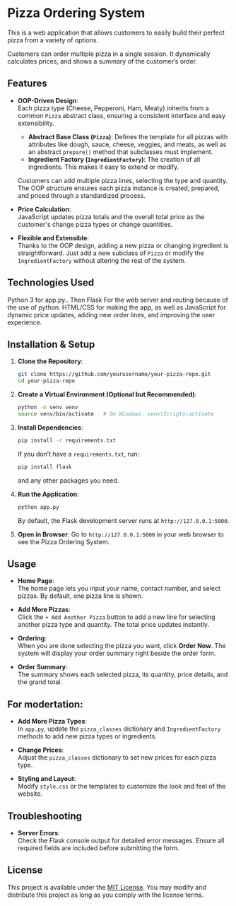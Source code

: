 # Pizza Ordering System

This is a web application that allows customers to easily build their perfect pizza from a variety of options. 

Customers can order multiple pizza in a single session. 
It dynamically calculates prices, and shows a summary of the customer’s order.

## Features

- **OOP-Driven Design**:  
  Each pizza type (Cheese, Pepperoni, Ham, Meaty) inherits from a common `Pizza` abstract class, ensuring a consistent interface and easy extensibility.
  
  - **Abstract Base Class (`Pizza`)**: Defines the template for all pizzas with attributes like dough, sauce, cheese, veggies, and meats, as well as an abstract `prepare()` method that subclasses must implement.
  - **Ingredient Factory (`IngredientFactory`)**: The creation of all ingredients. This makes it easy to extend or modify.

  Customers can add multiple pizza lines, selecting the type and quantity. The OOP structure ensures each pizza instance is created, prepared, and priced through a standardized process.

- **Price Calculation**:  
  JavaScript updates pizza totals and the overall total price as the customer's change pizza types or change quantities.

- **Flexible and Extensible**:  
  Thanks to the OOP design, adding a new pizza or changing ingredient is straightforward. Just add a new subclass of `Pizza` or modify the `IngredientFactory` without altering the rest of the system.


## Technologies Used

Python 3 for app.py.. Then Flask For the web server and routing because of the use of python.
HTML/CSS for making the app, as well as JavaScript for dynamic price updates, adding new order lines, and improving the user experience.


## Installation & Setup

1. **Clone the Repository**:
   ```bash
   git clone https://github.com/yourusername/your-pizza-repo.git
   cd your-pizza-repo
   ```

2. **Create a Virtual Environment (Optional but Recommended)**:
   ```bash
   python -m venv venv
   source venv/bin/activate   # On Windows: venv\Scripts\activate
   ```

3. **Install Dependencies**:
   ```bash
   pip install -r requirements.txt
   ```
   
   If you don’t have a `requirements.txt`, run:
   ```bash
   pip install flask
   ```
   
   and any other packages you need.

4. **Run the Application**:
   ```bash
   python app.py
   ```
   
   By default, the Flask development server runs at `http://127.0.0.1:5000`.

5. **Open in Browser**:
   Go to `http://127.0.0.1:5000` in your web browser to see the Pizza Ordering System.

## Usage

- **Home Page**:  
  The home page lets you input your name, contact number, and select pizzas. By default, one pizza line is shown.

- **Add More Pizzas**:  
  Click the `+ Add Another Pizza` button to add a new line for selecting another pizza type and quantity. The total price updates instantly.

- **Ordering**:  
  When you are done selecting the pizza you want, click **Order Now**. The system will display your order summary right beside the order form.

- **Order Summary**:  
  The summary shows each selected pizza, its quantity, price details, and the grand total.

## For modertation:

- **Add More Pizza Types**:  
  In `app.py`, update the `pizza_classes` dictionary and `IngredientFactory` methods to add new pizza types or ingredients.
  
- **Change Prices**:  
  Adjust the `pizza_classes` dictionary to set new prices for each pizza type.

- **Styling and Layout**:  
  Modify `style.css` or the templates to customize the look and feel of the website.

## Troubleshooting

- **Server Errors**:  
  Check the Flask console output for detailed error messages. Ensure all required fields are included before submitting the form.

## License

This project is available under the [MIT License](./License.txt). You may modify and distribute this project as long as you comply with the license terms.
